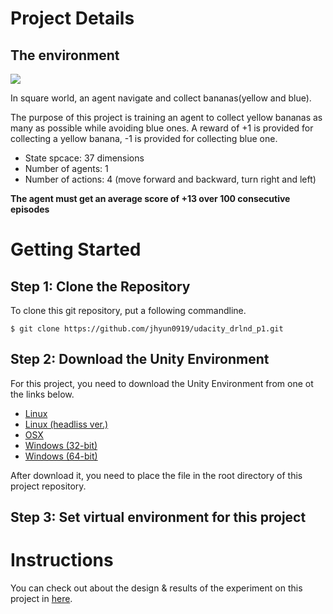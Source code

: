 # Project Details

## The environment

![](https://user-images.githubusercontent.com/10624937/42135619-d90f2f28-7d12-11e8-8823-82b970a54d7e.gif)

In square world, an agent navigate and collect bananas(yellow and blue).  

The purpose of this project is training an agent to collect yellow bananas as many as possible while avoiding blue ones.
A reward of +1 is provided for collecting a yellow banana, -1 is provided for collecting blue one.

* State spcace: 37 dimensions
* Number of agents: 1
* Number of actions: 4 (move forward and backward, turn right and left)


**The agent must get an average score of +13 over 100 consecutive episodes**


# Getting Started

## Step 1: Clone the Repository

To clone this git repository, put a following commandline.

```
$ git clone https://github.com/jhyun0919/udacity_drlnd_p1.git
```


## Step 2: Download the Unity Environment

For this project, you need to download the Unity Environment from one ot the links below.

* [Linux](https://s3-us-west-1.amazonaws.com/udacity-drlnd/P1/Banana/Banana_Linux.zip)
* [Linux (headliss ver.)](https://s3-us-west-1.amazonaws.com/udacity-drlnd/P1/Banana/Banana_Linux_NoVis.zip)
* [OSX](https://s3-us-west-1.amazonaws.com/udacity-drlnd/P1/Banana/Banana.app.zip)
* [Windows (32-bit)](https://s3-us-west-1.amazonaws.com/udacity-drlnd/P1/Banana/Banana_Windows_x86.zip)
* [Windows (64-bit)](https://s3-us-west-1.amazonaws.com/udacity-drlnd/P1/Banana/Banana_Windows_x86_64.zip)

After download it, you need to place the file in the root directory of this project repository.

## Step 3: Set virtual environment for this project

# Instructions

You can check out about the design & results of the experiment on this project in [here]().

